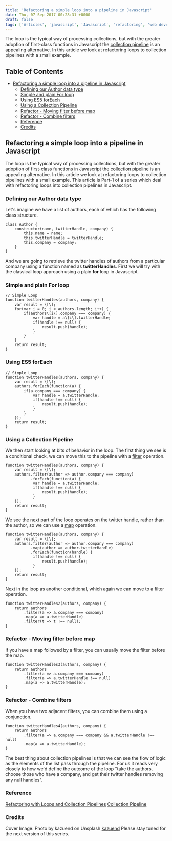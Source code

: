 ```yaml
---
title: 'Refactoring a simple loop into a pipeline in Javascript'
date: Thu, 07 Sep 2017 00:28:31 +0000
draft: false
tags: ['Articles', 'javascript', 'Javascript', 'refactoring', 'web development']
---
```


The loop is the typical way of processing collections, but with the greater adoption of first-class functions in Javascript the [collection pipeline](https://martinfowler.com/articles/collection-pipeline) is an appealing alternative. In this article we look at refactoring loops to collection pipelines with a small example.

Table of Contents
-----------------

*   [Refactoring a simple loop into a pipeline in Javascript](#org43a2817)
    *   [Defining our Author data type](#org6a5de8f)
    *   [Simple and plain For loop](#org473e8c3)
    *   [Using ES5 forEach](#org276ec1e)
    *   [Using a Collection Pipeline](#orgdd28fd7)
    *   [Refactor - Moving filter before map](#org6bfb793)
    *   [Refactor - Combine filters](#org310af65)
    *   [Reference](#org99a1e88)
    *   [Credits](#orgfde73da)

Refactoring a simple loop into a pipeline in Javascript
-------------------------------------------------------

The loop is the typical way of processing collections, but with the greater adoption of first-class functions in Javascript the [collection pipeline](https://martinfowler.com/articles/collection-pipeline) is an appealing alternative. In this article we look at refactoring loops to collection pipelines with a small example. This article is Part-1 of a series which deal with refactoring loops into collection pipelines in Javascript.

### Defining our Author data type

Let's imagine we have a list of authors, each of which has the following class structure.

```
class Author {
    constructor(name, twitterHandle, company) {
        this.name = name;
        this.twitterHandle = twitterHandle;
        this.company = company;
    }
}

```

And we are going to retrieve the twitter handles of authors from a particular company using a function named as **twitterHandles**. First we will try with the classical loop approach using a plain **for** loop in Javascript.

### Simple and plain For loop

```
// Simple Loop
function twitterHandles(authors, company) {
    var result = \[\];
    for(var i = 0; i < authors.length; i++) {
        if(authors\[i\].company === company) {
            var handle = a\[i\].twitterHandle;
            if(handle !== null) {
                result.push(handle);
            }
        }
    }
    return result;
}

```

### Using ES5 forEach

```
// Simple Loop
function twitterHandles(authors, company) {
    var result = \[\];
    authors.forEach(function(a) {
        if(a.company === company) {
            var handle = a.twitterHandle;
            if(handle !== null) {
                result.push(handle);
            }
        }
    });
    return result;
}

```

### Using a Collection Pipeline

We then start looking at bits of behavior in the loop. The first thing we see is a conditional check, we can move this to the pipeline with a [filter](https://developer.mozilla.org/en-US/docs/Web/JavaScript/Reference/Global_Objects/Array/filter) operation.

```
function twitterHandles(authors, company) {
    var result = \[\];
    authors.filter(author => author.company === company)
           .forEach(function(a) {
            var handle = a.twitterHandle;
            if(handle !== null) {
                result.push(handle);
            }
    });
    return result;
}

```

We see the next part of the loop operates on the twitter handle, rather than the author, so we can use a [map](https://developer.mozilla.org/en-US/docs/Web/JavaScript/Reference/Global_Objects/Array/map) operation.

```
function twitterHandles(authors, company) {
    var result = \[\];
    authors.filter(author => author.company === company)
           .map(author => author.twitterHandle)
           .forEach(function(handle) {
            if(handle !== null) {
                result.push(handle);
            }
    });
    return result;
}

```

Next in the loop as another conditional, which again we can move to a filter operation.

```
function twitterHandles2(authors, company) {
    return authors
        .filter(a => a.company === company)
        .map(a => a.twitterHandle)
        .filter(t => t !== null);
}

```

### Refactor - Moving filter before map

If you have a map followed by a filter, you can usually move the filter before the map.

```
function twitterHandles3(authors, company) {
    return authors
        .filter(a => a.company === company)
        .filter(a => a.twitterHandle !== null)
        .map(a => a.twitterHandle);
}

```

### Refactor - Combine filters

When you have two adjacent filters, you can combine them using a conjunction.

```
function twitterHandles4(authors, company) {
    return authors
        .filter(a => a.company === company && a.twitterHandle !== null)
        .map(a => a.twitterHandle);
}

```

The best thing about collection pipelines is that we can see the flow of logic as the elements of the list pass through the pipeline. For us it reads very closely to how we'd define the outcome of the loop "take the authors, choose those who have a company, and get their twitter handles removing any null handles".

### Reference

[Refactoring with Loops and Collection Pipelines](https://martinfowler.com/articles/refactoring-pipelines.html) [Collection Pipeline](https://martinfowler.com/articles/collection-pipeline/)

### Credits

Cover Image: Photo by kazuend on Unsplash [kazuend](https://unsplash.com/@kazuend?utm_medium=referral&utm_campaign=photographer-credit&utm_content=creditBadge "Download free do whatever you want high-resolution photos from kazuend") Please stay tuned for the next version of this series.